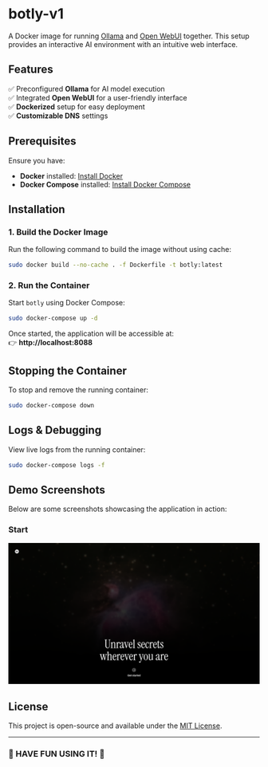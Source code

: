 # **botly-v1**  

A Docker image for running [Ollama](https://ollama.com/) and [Open WebUI](https://github.com/open-webui/open-webui) together. This setup provides an interactive AI environment with an intuitive web interface.  

## **Features**  
✅ Preconfigured **Ollama** for AI model execution  
✅ Integrated **Open WebUI** for a user-friendly interface  
✅ **Dockerized** setup for easy deployment  
✅ **Customizable DNS** settings  

## **Prerequisites**  
Ensure you have:  
- **Docker** installed: [Install Docker](https://docs.docker.com/get-docker/)  
- **Docker Compose** installed: [Install Docker Compose](https://docs.docker.com/compose/install/)  

## **Installation**  

### **1. Build the Docker Image**  
Run the following command to build the image without using cache:  
```sh
sudo docker build --no-cache . -f Dockerfile -t botly:latest
```  

### **2. Run the Container**  
Start `botly` using Docker Compose:  
```sh
sudo docker-compose up -d
```  

Once started, the application will be accessible at:  
👉 **http://localhost:8088**  

## **Stopping the Container**  
To stop and remove the running container:  
```sh
sudo docker-compose down
```  

## **Logs & Debugging**  
View live logs from the running container:  
```sh
sudo docker-compose logs -f
```  


## **Demo Screenshots**
Below are some screenshots showcasing the application in action:



### Start
![Start ](screenshots/start.png)

<!-- ### Dashboard
![Dashboard](screenshots/dashboard.png)

### User Profile
![User Profile](screenshots/profile.png) -->


## **License**  
This project is open-source and available under the [MIT License](LICENSE).  


---

### **🚀 HAVE FUN USING IT! 🎉**